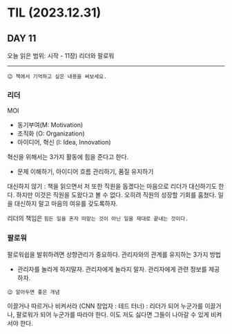 # TIL (2023.12.31)

## DAY 11

오늘 읽은 범위: 시작 - 11장) 리더와 팔로워

---

```
😉 책에서 기억하고 싶은 내용을 써보세요.
```

### 리더

MOI

- 동기부여(M: Motivation)
- 조직화 (O: Organization)
- 아이디어, 혁신 (I: Idea, Innovation)

혁신을 위해서는 3가지 활동에 힘을 준다고 한다.

- 문제 이해하기, 아이디어 흐름 관리하기, 품질 유지하기

대신하지 않기 : 책을 읽으면서 저 또한 직원을 돕겠다는 마음으로 리더가 대신하기도 한다. 하지만 이것은 직원을 도왔다고 볼 수 없다.
오히려 직원의 성장할 기회를 훔쳤다. 일을 대신하지 말고 마음의 여유를 갖도록하자.

리더의 책임은 `힘든 일을 혼자 떠맡는 것이 아닌 일을 제대로 끝내는 것이다.`

### 팔로워

팔로워쉽을 발휘하려면 상향관리가 중요하다.
관리자와의 관계를 유지하는 3가지 방법

- 관리자를 놀라게 하지말자. 관리자에게 놀라지 말자. 관리자에게 관련 정보를 제공하자.

```
😉 알아두면 좋은 개념
```

이끌거나 따르거나 비켜서라 (CNN 창업자 : 테드 터너)
: 리더가 되어 누군가를 이끌거나, 팔로워가 되어 누군가를 따라야 한다. 이도 저도 싫다면 그들이 나아갈 수 있게 비켜서야 한다.
